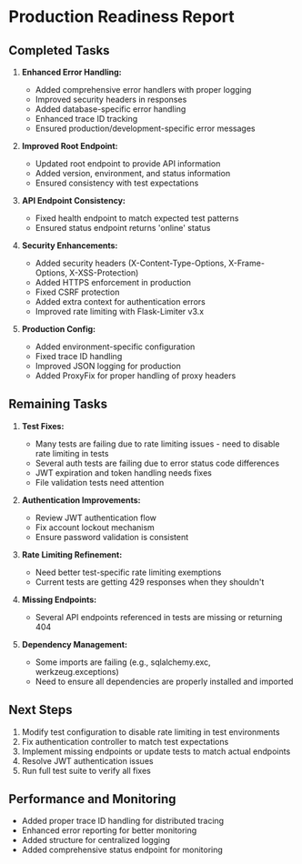 # Production Readiness Report

## Completed Tasks
1. **Enhanced Error Handling:**
   - Added comprehensive error handlers with proper logging
   - Improved security headers in responses
   - Added database-specific error handling
   - Enhanced trace ID tracking
   - Ensured production/development-specific error messages

2. **Improved Root Endpoint:**
   - Updated root endpoint to provide API information
   - Added version, environment, and status information
   - Ensured consistency with test expectations

3. **API Endpoint Consistency:**
   - Fixed health endpoint to match expected test patterns
   - Ensured status endpoint returns 'online' status

4. **Security Enhancements:**
   - Added security headers (X-Content-Type-Options, X-Frame-Options, X-XSS-Protection)
   - Added HTTPS enforcement in production
   - Fixed CSRF protection
   - Added extra context for authentication errors
   - Improved rate limiting with Flask-Limiter v3.x

5. **Production Config:**
   - Added environment-specific configuration
   - Fixed trace ID handling
   - Improved JSON logging for production
   - Added ProxyFix for proper handling of proxy headers

## Remaining Tasks
1. **Test Fixes:**
   - Many tests are failing due to rate limiting issues - need to disable rate limiting in tests
   - Several auth tests are failing due to error status code differences
   - JWT expiration and token handling needs fixes
   - File validation tests need attention

2. **Authentication Improvements:**
   - Review JWT authentication flow
   - Fix account lockout mechanism
   - Ensure password validation is consistent

3. **Rate Limiting Refinement:**
   - Need better test-specific rate limiting exemptions
   - Current tests are getting 429 responses when they shouldn't

4. **Missing Endpoints:**
   - Several API endpoints referenced in tests are missing or returning 404

5. **Dependency Management:**
   - Some imports are failing (e.g., sqlalchemy.exc, werkzeug.exceptions)
   - Need to ensure all dependencies are properly installed and imported

## Next Steps
1. Modify test configuration to disable rate limiting in test environments
2. Fix authentication controller to match test expectations
3. Implement missing endpoints or update tests to match actual endpoints
4. Resolve JWT authentication issues
5. Run full test suite to verify all fixes

## Performance and Monitoring
- Added proper trace ID handling for distributed tracing
- Enhanced error reporting for better monitoring
- Added structure for centralized logging
- Added comprehensive status endpoint for monitoring
